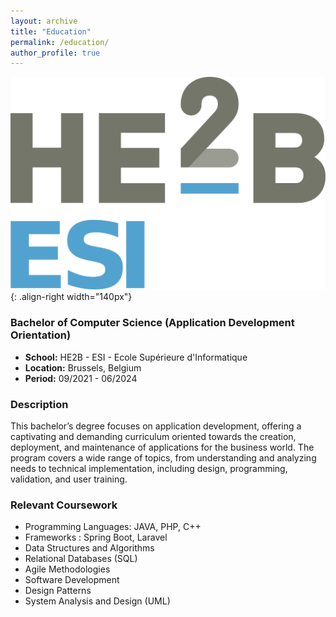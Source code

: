```yaml
---
layout: archive
title: "Education"
permalink: /education/
author_profile: true
---
```


![HE2B-ESI LOGO](/images/Logo-esi.png){: .align-right width="140px"}

### Bachelor of Computer Science (Application Development Orientation)

- **School:** HE2B - ESI - Ecole Supérieure d'Informatique
- **Location:** Brussels, Belgium
- **Period:** 09/2021 - 06/2024

### Description

This bachelor’s degree focuses on application development, offering a captivating and demanding curriculum oriented towards the creation, deployment, and maintenance of applications for the business world. The program covers a wide range of topics, from understanding and analyzing needs to technical implementation, including design, programming, validation, and user training.

### Relevant Coursework

- Programming Languages: JAVA, PHP, C++
- Frameworks : Spring Boot, Laravel
- Data Structures and Algorithms
- Relational Databases (SQL)
- Agile Methodologies
- Software Development
- Design Patterns
- System Analysis and Design (UML)

